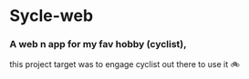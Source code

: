 # Sycle-web
### A web n app for my fav hobby (cyclist), 
this project target was to engage cyclist out there to use it 🚲
